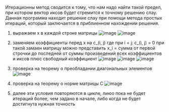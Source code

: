 Итерационны метод сводится к тому, что нам надо найти такой предел, при котором вектор иксов будет стремится к точному решению слау.
Данная программа находит решение слау при помощи метода простых итераций, который заключается в приблиенном нахождении решения. 
1)	выражаем x в каждой строке матрицы 
  ![image](https://github.com/user-attachments/assets/89d50909-d959-4cfb-8337-e0069363ec1b)
  ![image](https://github.com/user-attachments/assets/866756d2-cce7-4e62-91f6-c2429132880b)

2) заменяем коэффициенты перед х на c_(i, j) где при i = j: с_(i, j) = 0 при такой замаен 
матрицу можно представить x_i = сумма от первой строчки до последней от суммы произведений всех коэффициентов и иксов плюс свободный коэффициент 
  ![image](https://github.com/user-attachments/assets/2f44280a-d683-4090-b19c-91f1359da953)
  ![image](https://github.com/user-attachments/assets/acce2036-6580-41e9-a9ee-7bed92b1a51c)
  ![image](https://github.com/user-attachments/assets/082d0886-e51a-4bd1-843b-c740f2dfc0d4)

 
3) проверка на теорему о преобладании диагональных элементов 
   ![image](https://github.com/user-attachments/assets/5b424b7e-d14e-4d34-bc61-a584266d902a)

4) проверка на теорему о норме матрицы С 
   ![image](https://github.com/user-attachments/assets/79829a8c-ea33-4027-bdb9-05b7c52efc28)

5) далее эти условия повторяются в цикле, лиюо пока не будет итераций более, чем задано в начале, либо когда не будет достигнута нужная точность
